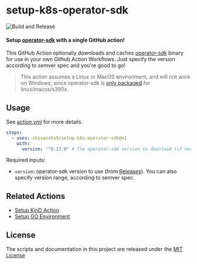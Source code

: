 # setup-k8s-operator-sdk

![Build and Release](https://github.com/shivanshs9/setup-k8s-operator-sdk/workflows/Build%20and%20Release/badge.svg)

#### Setup [operator-sdk](https://github.com/operator-framework/operator-sdk/) with a single GitHub action!

This GitHub Action optionally downloads and caches [operator-sdk](https://github.com/operator-framework/operator-sdk/) binary for use in your own Github Action Workflows.
Just specify the version according to semver spec and you're good to go!

> This action assumes a Linux or MacOS environment, and will not work on Windows, since operator-sdk is [only packaged](https://github.com/operator-framework/operator-sdk/releases) for linux/macos/s390x.

## Usage

See [action.yml](action.yml) for more details.

```yaml
steps:
  - uses: shivanshs9/setup-k8s-operator-sdk@v1
    with:
      version: "^0.17.0" # The operator-sdk version to download (if necessary) and use.
```

Required inputs:

- `version`: operator-sdk version to use (from [Releases](https://github.com/operator-framework/operator-sdk/releases)). You can also specify version range, according to semver spec.

## Related Actions

- [Setup KinD Action](https://github.com/marketplace/actions/kind-kubernetes-in-docker-action)
- [Setup GO Environment](https://github.com/marketplace/actions/setup-go-environment)

## License

The scripts and documentation in this project are released under the [MIT License](LICENSE)
